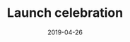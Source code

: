 ---
layout: event

title: "Launch celebration"
thumbnail: "2018-10-18-story-slam.jpg"

date: 2019-04-26
start_time: T18:00
end_time: T21:30

venue: "Omved Gardens"
address: "Townsend Yard, Highgate, London N6 5JF"
gmaps_url: "https://maps.google.com/?cid=12603134811968253331"

fb_url: "https://facebook.com/events/436550126870585"
---